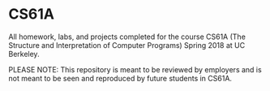 # CS61A

All homework, labs, and projects completed for the course CS61A (The Structure and Interpretation of Computer Programs) Spring 2018 at UC Berkeley.

PLEASE NOTE: This repository is meant to be reviewed by employers and is not meant to be seen and reproduced by future students in CS61A.
